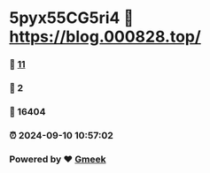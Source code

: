 # 5pyx55CG5ri4 :link: https://blog.000828.top/ 
### :page_facing_up: [11](https://blog.000828.top//tag.html) 
### :speech_balloon: 2 
### :hibiscus: 16404 
### :alarm_clock: 2024-09-10 10:57:02 
### Powered by :heart: [Gmeek](https://github.com/Meekdai/Gmeek)
